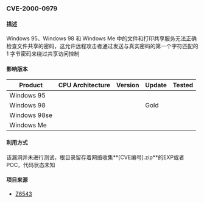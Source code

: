 ###  CVE-2000-0979

#### 描述

Windows 95、Windows 98 和 Windows Me 中的文件和打印共享服务无法正确检查文件共享的密码，这允许远程攻击者通过发送与真实密码的第一个字符匹配的 1 字节密码来绕过共享访问控制

#### 影响版本

| Product             | CPU Architecture | Version | Update | Tested             |
| ------------------- | ---------------- | ------- | ------ | ------------------ |
| Windows 95 |                  |         |        |                    |
| Windows 98   |                  |         | Gold |                    |
| Windows 98se |                  |         |     |                    |
| Windows Me |                  |         |     |                    |

#### 利用方式

该漏洞并未进行测试，根目录留存着网络收集**[CVE编号].zip**的EXP或者POC，代码状态未知

#### 项目来源

- [Z6543](https://github.com/Z6543/CVE-2000-0979)
